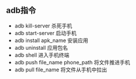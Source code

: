 ## adb指令

+ adb kill-server 杀死手机
+ adb start-server 启动手机
+ adb install apk_name 安装应用
+ adb uninstall 应用包名
+ adb shell 进入手机终端
+ adb push file_name phone_path 将文件推进手机
+ adb pull file_name 将文件从手机中拉出